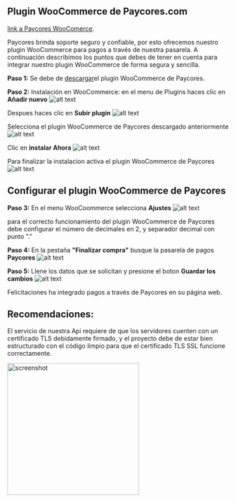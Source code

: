 ## Plugin WooCommerce de Paycores.com ##
[link a Paycores WooComerce](https://paycores.com/WooCommerce_plugin).

Paycores brinda soporte seguro y confiable, por esto ofrecemos nuestro plugin WooCommerce 
para pagos a través de nuestra pasarela. A continuación describimos los puntos que debes de tener en 
cuenta para integrar nuestro plugin WooCommerce de forma segura y sencilla.

**Paso 1:**
Se debe de [descargar](https://Paycores/WooCommerce_plugin/archive/master.zip)el plugin WooCommerce de Paycores.


**Paso 2:**
Instalación en WooCommerce: en el menu de Plugins haces clic en **Añadir nuevo**
![alt text](https://raw.githubusercontent.com/username/projectname/branch/path/to/img.png)

Despues haces clic en **Subir plugin**
![alt text](https://raw.githubusercontent.com/username/projectname/branch/path/to/img.png)

Selecciona el plugin WooCommerce de Paycores descargado anteriormente
![alt text](https://raw.githubusercontent.com/username/projectname/branch/path/to/img.png)

Clic en **instalar Ahora**
![alt text](https://raw.githubusercontent.com/username/projectname/branch/path/to/img.png)

Para finalizar la instalacion activa el plugin WooCommerce de Paycores
![alt text](https://raw.githubusercontent.com/username/projectname/branch/path/to/img.png)


## Configurar el plugin WooCommerce de Paycores ##

**Paso 3:**
En el menu WooCoommerce selecciona **Ajustes**
![alt text](https://raw.githubusercontent.com/username/projectname/branch/path/to/img.png)

para el correcto funcionamiento del plugin WooCommerce de Paycores debe configurar el número de decimales en 2,
y separador decimal con punto "."


**Paso 4:**
En la pestaña **"Finalizar compra"** busque la pasarela de pagos **Paycores**
![alt text](https://raw.githubusercontent.com/username/projectname/branch/path/to/img.png)

**Paso 5:**
Llene los datos que se solicitan y presione el boton **Guardar los cambios**
![alt text](https://raw.githubusercontent.com/username/projectname/branch/path/to/img.png)

Felicitaciones ha integrado pagos a través de Paycores en su página web.

 ## Recomendaciones: ##
El servicio de nuestra Api requiere de que los servidores cuenten con un certificado TLS debidamente firmado, y el proyecto debe de estar bien estructurado con el código limpio para que el certificado TLS SSL funcione correctamente. 


<img src="https://raw.github.com/neokree/MaterialTabs/master/screen.jpg" alt="screenshot" width="300px" height="auto" />
